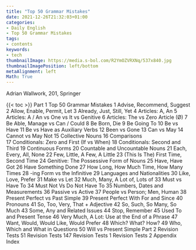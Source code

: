 ```yaml
---
title: "Top 50 Grammar Mistakes"
date: 2021-12-26T21:32:03+01:00
categories:
- Daily English
- Top 50 Grammar Mistakes
tags:
- contents
keywords:
- tech
thumbnailImage: https://media.s-bol.com/R2YmOZVRXNq/537x840.jpg
thumbnailImagePosition: left/bottom
metaAlignment: left
Math: True
---
```

Adrian Wallwork, 201, Springer
<!--more-->
{{< toc >}}
Part 1 Top 50 Grammar Mistakes
1 Advise, Recommend, Suggest
2 Allow, Enable, Permit, Let
3 Already, Just, Still, Yet
4 Articles: A, An
5 Articles: A / An vs One vs It vs Genitive
6 Articles: The vs Zero Article (Ø)
7 Be Able, Manage vs Can / Could
8 Be Born, Die
9 Be Going To
10 Be vs Have
11 Be vs Have as Auxiliary Verbs
12 Been vs Gone
13 Can vs May
14 Cannot vs May Not
15 Collective Nouns
16 Comparisons  
17 Conditionals: Zero and First (If vs When)
18 Conditionals: Second and Third
19 Continuous Forms
20 Countable and Uncountable Nouns
21 Each, Every, All, None
22 Few, Little, A Few, A Little
23 (This Is The) First Time, Second Time
24 Genitive: The Possessive Form of Nouns
25 Have, Have Got
26 Have Something Done
27 How Long, How Much Time, How Many Times
28 -ing Form vs the Infinitive
29 Languages and Nationalities
30 Like, Love, Prefer
31 Make vs Let
32 Much, Many, A Lot of, Lots of
33 Must vs Have To
34 Must Not Vs Do Not Have To
35 Numbers, Dates and Measurements
36 Passive vs Active
37 People vs Person; Men, Human
38 Present Perfect vs Past Simple
39 Present Perfect With For and Since
40 Pronouns
41 So, Too, Very, That + Adjective
42 So, Such, So Many, So Much
43 Some, Any and Related Issues
44 Stop, Remember
45 Used To and Present Tense
46 Very Much, A Lot: Use at the End of a Phrase
47 Want, Would, Would Like, Would Prefer
48 Which? What? How?
49 Who, Which and What in Questions
50 Will vs Present Simple
Part 2 Revision Tests
51 Revision Tests 147
Revision Tests 1
Revision Tests 2
Appendix
Index
